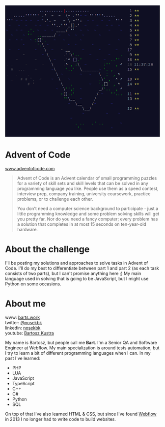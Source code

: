 ![](https://github.com/bartekkustra/adventofcode/blob/main/2020/imgs/aoc20201217.png?raw=true)

# Advent of Code
www.adventofcode.com

> Advent of Code is an Advent calendar of small programming puzzles for a variety of skill sets and skill levels that can be solved in any programming language you like. People use them as a speed contest, interview prep, company training, university coursework, practice problems, or to challenge each other.
> 
> You don't need a computer science background to participate - just a little programming knowledge and some problem solving skills will get you pretty far. Nor do you need a fancy computer; every problem has a solution that completes in at most 15 seconds on ten-year-old hardware.

# About the challenge
I'll be posting my solutions and approaches to solve tasks in Advent of Code. I'll do my best to differentiate between part 1 and part 2 (as each task consists of two parts), but I can't promise anything here ;) My main language used in solving that is going to be JavaScript, but I might use Python on some occasions.

# About me
www: [barts.work](https://www.barts.work)<br />
twitter: [@nosekbk](https://www.twitter.com/nosekbk)<br />
linkedin: [nosekbk](https://www.linkedin.com/in/nosekbk)<br />
youtube: [Bartosz Kustra](https://www.youtube.com/channel/UCyCDszesuoHwcj0rfukugIw)

My name is Bartosz, but people call me **Bart**. I'm a Senior QA and Software Engineer at Webflow. My main specialization is around tests automation, but I try to learn a bit of different programming languages when I can. In my past I've learned:
- PHP
- LUA
- JavaScript
- TypeScript
- C++
- C#
- Python
- SQL

On top of that I've also learned HTML & CSS, but since I've found [Webflow](https://www.webflow.com) in 2013 I no longer had to write code to build websites.
